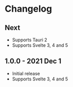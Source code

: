 # Changelog

## Next
- Supports Tauri 2
- Supports Svelte 3, 4 and 5

## 1.0.0 - 2021 Dec 1
- Initial release
- Supports Svelte 3, 4 and 5
